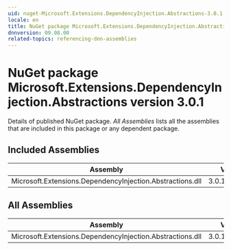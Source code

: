 ```yaml
---
uid: nuget-Microsoft.Extensions.DependencyInjection.Abstractions-3.0.1
locale: en
title: NuGet package Microsoft.Extensions.DependencyInjection.Abstractions version 3.0.1
dnnversion: 09.08.00
related-topics: referencing-dnn-assemblies
---
```


# NuGet package Microsoft.Extensions.DependencyInjection.Abstractions version 3.0.1
Details of published NuGet package.
*All Assemblies* lists all the assemblies that are included in this package or any dependent package.

## Included Assemblies

|Assembly|Version|
|---|---|
|Microsoft.Extensions.DependencyInjection.Abstractions.dll|3.0.119.53103|

## All Assemblies

|Assembly|Version|
|---|---|
|Microsoft.Extensions.DependencyInjection.Abstractions.dll|3.0.119.53103|

